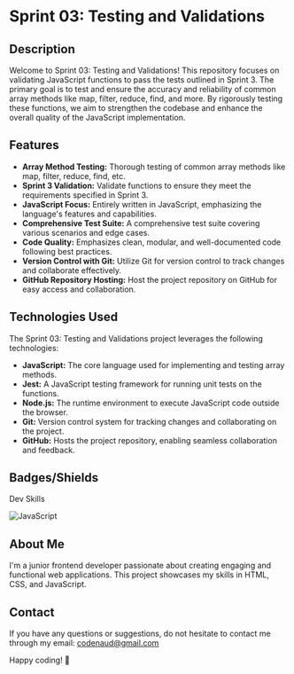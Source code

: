# Sprint 03: Testing and Validations

## Description

Welcome to Sprint 03: Testing and Validations! This repository focuses on validating JavaScript functions to pass the tests outlined in Sprint 3. The primary goal is to test and ensure the accuracy and reliability of common array methods like map, filter, reduce, find, and more. By rigorously testing these functions, we aim to strengthen the codebase and enhance the overall quality of the JavaScript implementation.

## Features

- **Array Method Testing:** Thorough testing of common array methods like map, filter, reduce, find, etc.
- **Sprint 3 Validation:** Validate functions to ensure they meet the requirements specified in Sprint 3.
- **JavaScript Focus:** Entirely written in JavaScript, emphasizing the language's features and capabilities.
- **Comprehensive Test Suite:** A comprehensive test suite covering various scenarios and edge cases.
- **Code Quality:** Emphasizes clean, modular, and well-documented code following best practices.
- **Version Control with Git:** Utilize Git for version control to track changes and collaborate effectively.
- **GitHub Repository Hosting:** Host the project repository on GitHub for easy access and collaboration.

## Technologies Used

The Sprint 03: Testing and Validations project leverages the following technologies:

- **JavaScript:** The core language used for implementing and testing array methods.
- **Jest:** A JavaScript testing framework for running unit tests on the functions.
- **Node.js:** The runtime environment to execute JavaScript code outside the browser.
- **Git:** Version control system for tracking changes and collaborating on the project.
- **GitHub:** Hosts the project repository, enabling seamless collaboration and feedback.

## Badges/Shields

Dev Skills

![JavaScript](https://img.shields.io/badge/JavaScript-F7DF1E?style=for-the-badge&logo=javascript&logoColor=black)

## About Me

I'm a junior frontend developer passionate about creating engaging and functional web applications. This project showcases my skills in HTML, CSS, and JavaScript.

## Contact

If you have any questions or suggestions, do not hesitate to contact me through my email: [codenaud@gmail.com](mailto:codenaud@gmail.com)

Happy coding! 🚀
